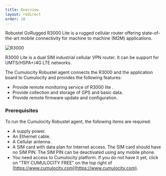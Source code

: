 ```yaml
---
title: Overview
layout: redirect
order: 10
---
```


Robustel GoRugged R3000 Lite is a rugged cellular router offering state-of-the-art mobile connectivity for machine to machine (M2M) applications.

![R3000](/guides/images/devices/r3000/R3000.png)

R3000 Lite is a dual SIM industrial cellular VPN router. It can be support for UMTS/HSPA+/4G LTE networks.

The Cumulocity Robustel agent connects the R3000 and the application board to Cumulocity and provides the following features:

- Provide remote monitoring service of R3000 lite .
- Provide collection and storage of GPS and basic data.
- Provide remote firmware update and configuration.

### Prerequisites

To run the Cumulocity Robustel agent, the following items are required:

- A supply power.
- An Ethernet cable.
- A Cellular antenna.
- A SIM card with data plan for Internet access. The SIM card should have no SIM PIN. The SIM PIN can be deactivated using any mobile phone.
- You need access to Cumulocity platform. If you do not have it yet, click on "TRY CUMULOCITY FREE" on the top right of [https://www.cumulocity.com](https://www.cumulocity.com).
